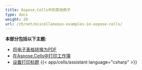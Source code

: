 ```yaml
---
title: Aspose.Cells中的其他例子
type: docs
weight: 20
url: /zh/net/miscellaneous-examples-in-aspose-cells/
---
```


 **本部分包括以下主题:** 
- [将电子表格转换为PDF](/cells/zh/net/convert-spreadsheet-to-pdf-in-aspose-cells/)
- [在Aspose.Cells中打印工作簿](/cells/zh/net/printing-workbooks-in-aspose-cells/)
- [设置打印标题](/cells/zh/net/set-print-titles/)
{{< app/cells/assistant language="csharp" >}}
